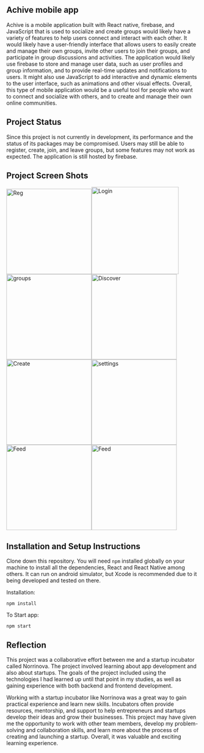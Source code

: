
## Achive mobile app

Achive is a mobile application built with React native, firebase, and JavaScript that is used to socialize and create groups would likely have a variety of features to help users connect and interact with each other. It would likely have a user-friendly interface that allows users to easily create and manage their own groups, invite other users to join their groups, and participate in group discussions and activities. The application would likely use firebase to store and manage user data, such as user profiles and group information, and to provide real-time updates and notifications to users. It might also use JavaScript to add interactive and dynamic elements to the user interface, such as animations and other visual effects. Overall, this type of mobile application would be a useful tool for people who want to connect and socialize with others, and to create and manage their own online communities.

## Project Status

Since this project is not currently in development, its performance and the status of its packages may be compromised. Users may still be able to register, create, join, and leave groups, but some features may not work as expected. The application is still hosted by firebase.

## Project Screen Shots

<img width="223" alt="Reg" src="https://user-images.githubusercontent.com/69583492/206919116-5e8f70e0-d9d1-4dd8-aa0b-a53c292bf9bd.png"><img width="228" alt="Login" src="https://user-images.githubusercontent.com/69583492/206919108-e49fccc7-1495-441a-bcc7-f631a293f2fa.png"> <img width="223" alt="groups" src="https://user-images.githubusercontent.com/69583492/206919011-7d4bd9c5-066b-48cd-b13b-1479020fbeb9.png"><img width="223" alt="Discover" src="https://user-images.githubusercontent.com/69583492/206919021-3b8f96f8-b2a5-4454-921e-b8b31218fa80.png"><img width="223" alt="Create" src="https://user-images.githubusercontent.com/69583492/206919042-c490249b-87de-4763-bea2-6bfd829e5262.png"><img width="223" alt="settings" src="https://user-images.githubusercontent.com/69583492/206919026-73be84ff-d1c8-4559-b907-5b1a9b88ad60.png"><img width="223" alt="Feed" src="https://user-images.githubusercontent.com/69583492/206919033-9aa933ce-30c1-47d8-b20a-4dc21414b32f.png"><img width="223" alt="Feed" src="https://user-images.githubusercontent.com/69583492/206921792-4518873d-aee2-4ef8-8ad3-951ea970cfba.png ">





## Installation and Setup Instructions

Clone down this repository. You will need `npm` installed globally on your machine  to install all the dependencies, React and React Native among others. It can run on android simulator, but Xcode is recommended due to it being developed and tested on there. 

Installation:

`npm install`  

To Start app:

`npm start`  

## Reflection

This project was a collaborative effort between me and a startup incubator called Norrinova. The project involved learning about app development and also about startups. The goals of the project included using the technologies I had learned up until that point in my studies, as well as gaining experience with both backend and frontend development. 

Working with a startup incubator like Norrinova was a great way to gain practical experience and learn new skills. Incubators often provide resources, mentorship, and support to help entrepreneurs and startups develop their ideas and grow their businesses. This project may have given me the opportunity to work with other team members, develop my problem-solving and collaboration skills, and learn more about the process of creating and launching a startup. Overall, it was valuable and exciting learning experience.

